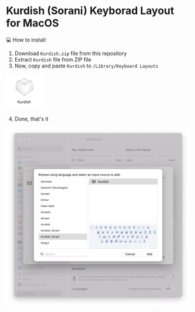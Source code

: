 # Kurdish (Sorani) Keyborad Layout for MacOS

💻 How to install:
  1. Download `Kurdish.zip` file from this repository
  2. Extract `Kurdish` file from ZIP file
  3. Now, copy and paste `Kurdish` to `/Library/Keyboard Layouts`

<img src="https://github.com/bahmanworld/kurdish-keyborad-for-mac/blob/main/layout.png" alt="layout-icon" width="100"/>
    
  4. Done, that's it

![image](https://github.com/bahmanworld/kurdish-keyborad-for-mac/blob/main/screenshot.png)
